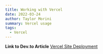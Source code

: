 ```yaml
---
title: Working with Vercel
date: 2022-03-24
author: Taylor Morini
summary: Vercel usage
tags:
  - Vercel
---
```


**Link to Dev.to Article**
[Vercel Site Deployment](https://dev.to/taylormorini/vercel-based-development-workflows-4efl)


